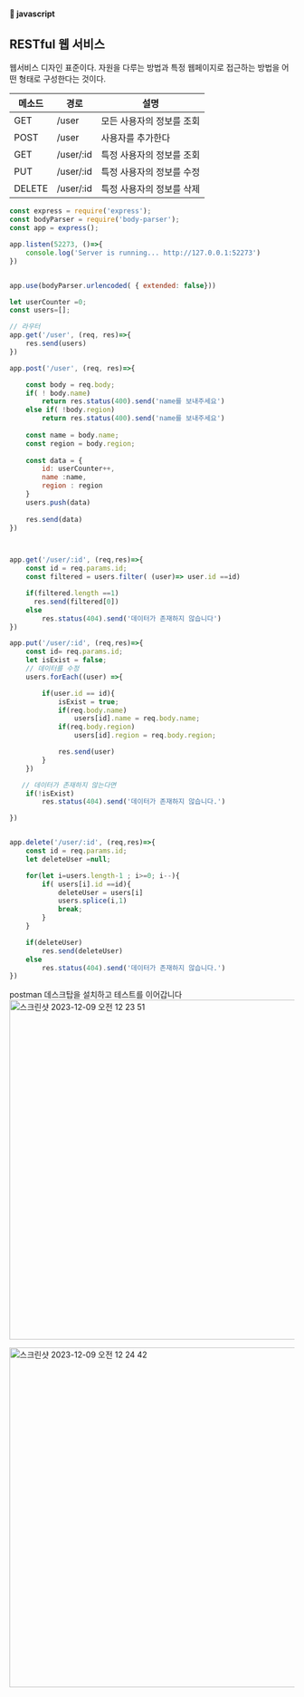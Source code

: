 #### :peach: javascript


## RESTful 웹 서비스 
웹서비스 디자인 표준이다. 자원을 다루는 방법과 특정 웹페이지로 접근하는 방법을 어떤 형태로 구성한다는 것이다.  

|메소드 | 경로 | 설명
|---|---|---|
| GET| /user | 모든 사용자의 정보를 조회
|POST| /user| 사용자를 추가한다|
|GET | /user/:id|  특정 사용자의 정보를 조회|
|PUT| /user/:id|특정 사용자의 정보를 수정|
|DELETE| /user/:id|특정 사용자의 정보를 삭제|


```js
const express = require('express');
const bodyParser = require('body-parser');
const app = express();

app.listen(52273, ()=>{
    console.log('Server is running... http://127.0.0.1:52273')
})


app.use(bodyParser.urlencoded( { extended: false}))

let userCounter =0;
const users=[];

// 라우터
app.get('/user', (req, res)=>{
    res.send(users)
})

app.post('/user', (req, res)=>{

    const body = req.body;
    if( ! body.name) 
        return res.status(400).send('name를 보내주세요')
    else if( !body.region) 
        return res.status(400).send('name를 보내주세요')
    
    const name = body.name;
    const region = body.region;
 
    const data = {
        id: userCounter++,
        name :name,
        region : region
    }
    users.push(data)
   
    res.send(data)
})



app.get('/user/:id', (req,res)=>{
    const id = req.params.id;
    const filtered = users.filter( (user)=> user.id ==id)

    if(filtered.length ==1)
      res.send(filtered[0])
    else 
        res.status(404).send('데이터가 존재하지 않습니다')
})

app.put('/user/:id', (req,res)=>{
    const id= req.params.id;
    let isExist = false;
    // 데이터를 수정
    users.forEach((user) =>{

        if(user.id == id){
            isExist = true;
            if(req.body.name)
                users[id].name = req.body.name;
            if(req.body.region) 
                users[id].region = req.body.region;

            res.send(user)
        }
    })

   // 데이터가 존재하지 않는다면
    if(!isExist) 
        res.status(404).send('데이터가 존재하지 않습니다.')

})


app.delete('/user/:id', (req,res)=>{
    const id = req.params.id;
    let deleteUser =null;

    for(let i=users.length-1 ; i>=0; i--){
        if( users[i].id ==id){
            deleteUser = users[i]
            users.splice(i,1)
            break;
        }
    }

    if(deleteUser)
        res.send(deleteUser)
    else 
        res.status(404).send('데이터가 존재하지 않습니다.')
})


```


postman 데스크탑을 설치하고 테스트를 이어갑니다    
<img width="600" alt="스크린샷 2023-12-09 오전 12 23 51" src="https://github.com/PhoebeYoon/Deep_Javascript/assets/48478079/80638b6f-27be-49e4-89d4-f4d1235bab2f">

   
<img width="600" alt="스크린샷 2023-12-09 오전 12 24 42" src="https://github.com/PhoebeYoon/Deep_Javascript/assets/48478079/f8bc8915-7e1f-4adb-8563-6e9b352324a2">




